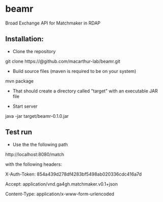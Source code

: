 # beamr
Broad Exchange API for Matchmaker in RDAP

## Installation:

* Clone the repository

git clone https://<username>@github.com/macarthur-lab/beamr.git

* Build source files (maven is required to be on your system)

mvn package

* That should create a directory called "target" with an executable JAR file

* Start server

java -jar target/beamr-0.1.0.jar


## Test run

* Use the the following path

http://localhost:8080/match

with the following headers:

X-Auth-Token: 854a439d278df4283bf5498ab020336cdc416a7d

Accept: application/vnd.ga4gh.matchmaker.v0.1+json

Content-Type: application/x-www-form-urlencoded
